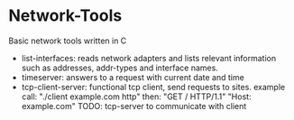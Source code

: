 # Network-Tools
Basic network tools written in C

- list-interfaces: reads network adapters and lists relevant information such as addresses, addr-types and interface names.
- timeserver: answers to a request with current date and time
- tcp-client-server: functional tcp client, send requests to sites. 
	example call: "./client example.com http" then:
	"GET / HTTP/1.1"
	"Host: example.com"
	TODO: tcp-server to communicate with client
